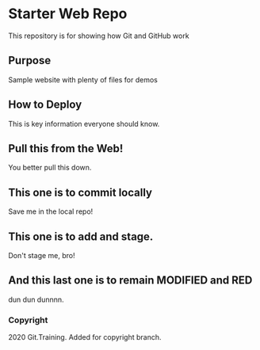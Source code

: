 # Starter Web Repo

This repository is for showing how Git and GitHub work

## Purpose

Sample website with plenty of files for demos

## How to Deploy

This is key information everyone should know.

## Pull this from the Web!

You better pull this down.

## This one is to commit locally

Save me in the local repo!

## This one is to add and stage.

Don't stage me, bro!

## And this last one is to remain MODIFIED and RED

dun dun dunnnn.

### Copyright

2020 Git.Training. Added for copyright branch.